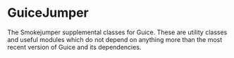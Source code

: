 GuiceJumper
===========

The Smokejumper supplemental classes for Guice. These are utility classes and useful modules which do not depend on anything more than the most recent version of Guice and its dependencies.

